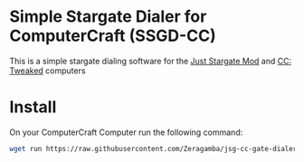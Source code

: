 # Simple Stargate Dialer for ComputerCraft (SSGD-CC)

This is a simple stargate dialing software for the [Just Stargate Mod](https://modrinth.com/mod/jsg)
and [CC: Tweaked](https://modrinth.com/mod/cc-tweaked) computers

# Install

On your ComputerCraft Computer run the following command:

```sh
wget run https://raw.githubusercontent.com/Zeragamba/jsg-cc-gate-dialer/refs/tags/v0.3.0/install.lua
```
